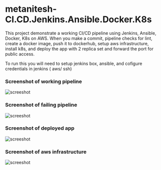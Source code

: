 # metanitesh-CI.CD.Jenkins.Ansible.Docker.K8s
This project demonstrate a working CI/CD pipeline using Jenkins, Ansible, Docker, K8s on AWS. When you make a commit, pipeline checks for lint, create a docker image, push it to dockerhub, setup aws infrastructure, install k8s, and deploy the app with 2 replica set and forward the port for public access.

To run this you will need to setup jenkins box, ansible, and cofigure credentials in jenkins ( aws/ ssh)

### Screenshot of working pipeline
![screeshot](https://github.com/metanitesh/metanitesh-CI.CD.Jenkins.Ansible.Docker.K8s/blob/master/screenshots/passing-pipeline.png "screeshot")

### Screenshot of failing pipeline
![screeshot](https://github.com/metanitesh/metanitesh-CI.CD.Jenkins.Ansible.Docker.K8s/blob/master/screenshots/failing-lint.png "screeshot")

### Screenshot of deployed app
![screeshot](https://github.com/metanitesh/metanitesh-CI.CD.Jenkins.Ansible.Docker.K8s/blob/master/screenshots/blue-green-deployments.png "screeshot")

### Screenshot of aws infrastructure
![screeshot](https://github.com/metanitesh/metanitesh-CI.CD.Jenkins.Ansible.Docker.K8s/blob/master/screenshots/instances.png "screeshot")
